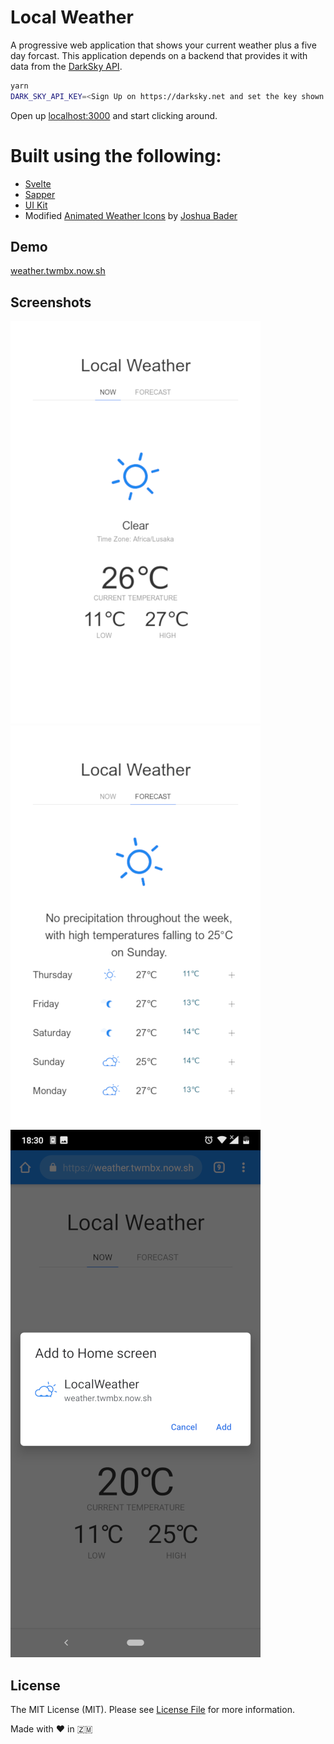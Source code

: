 # Local Weather

A progressive web application that shows your current weather plus a five day forcast. This application depends on a backend that provides it with data from the [DarkSky API](https://darksky.net/dev).

```bash
yarn
DARK_SKY_API_KEY=<Sign Up on https://darksky.net and set the key shown on /dev> yarn run dev
```

Open up [localhost:3000](http://localhost:3000) and start clicking around.

# Built using the following:

- [Svelte](https://svelte.dev) 
- [Sapper](https://sapper.svelte.dev) 
- [UI Kit](https://getuikit.com/docs/card) 
- Modified [Animated Weather Icons](https://codepen.io/joshbader/pen/EjXgqr)  by [Joshua Bader](https://joshuabader.com/)

## Demo

[weather.twmbx.now.sh](https://weather.twmbx.now.sh)

## Screenshots

![Current Weather](Screenshot_1.png)
![Five Day Forecast](Screenshot_2.png)
![PWA Add To Homescreen](Screenshot_3.png)


## License

The MIT License (MIT). Please see [License File](LICENSE.md) for more information.

Made with :heart: in :zambia: